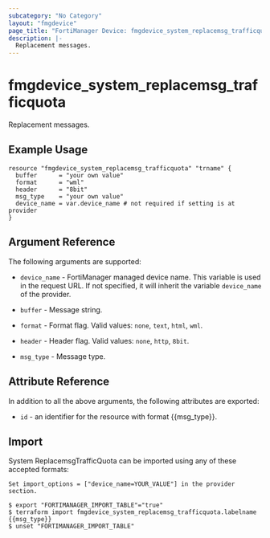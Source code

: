 ```yaml
---
subcategory: "No Category"
layout: "fmgdevice"
page_title: "FortiManager Device: fmgdevice_system_replacemsg_trafficquota"
description: |-
  Replacement messages.
---
```


# fmgdevice_system_replacemsg_trafficquota
Replacement messages.

## Example Usage

```hcl
resource "fmgdevice_system_replacemsg_trafficquota" "trname" {
  buffer      = "your own value"
  format      = "wml"
  header      = "8bit"
  msg_type    = "your own value"
  device_name = var.device_name # not required if setting is at provider
}
```

## Argument Reference


The following arguments are supported:

* `device_name` - FortiManager managed device name. This variable is used in the request URL. If not specified, it will inherit the variable `device_name` of the provider.

* `buffer` - Message string.
* `format` - Format flag. Valid values: `none`, `text`, `html`, `wml`.

* `header` - Header flag. Valid values: `none`, `http`, `8bit`.

* `msg_type` - Message type.


## Attribute Reference

In addition to all the above arguments, the following attributes are exported:
* `id` - an identifier for the resource with format {{msg_type}}.

## Import

System ReplacemsgTrafficQuota can be imported using any of these accepted formats:
```
Set import_options = ["device_name=YOUR_VALUE"] in the provider section.

$ export "FORTIMANAGER_IMPORT_TABLE"="true"
$ terraform import fmgdevice_system_replacemsg_trafficquota.labelname {{msg_type}}
$ unset "FORTIMANAGER_IMPORT_TABLE"
```

